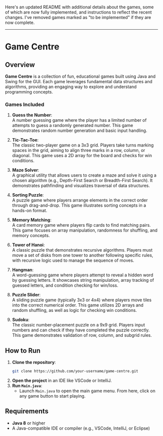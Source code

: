 Here's an updated README with additional details about the games, some of which are now fully implemented, and instructions to reflect the recent changes. I've removed games marked as "to be implemented" if they are now complete.

---

# Game Centre

## Overview
**Game Centre** is a collection of fun, educational games built using Java and Swing for the GUI. Each game leverages fundamental data structures and algorithms, providing an engaging way to explore and understand programming concepts. 

### Games Included

1. **Guess the Number**:  
   A number guessing game where the player has a limited number of attempts to guess a randomly generated number. This game demonstrates random number generation and basic input handling.

2. **Tic-Tac-Toe**:  
   The classic two-player game on a 3x3 grid. Players take turns marking spaces in the grid, aiming to align three marks in a row, column, or diagonal. This game uses a 2D array for the board and checks for win conditions.

3. **Maze Solver**:  
   A graphical utility that allows users to create a maze and solve it using a chosen algorithm (e.g., Depth-First Search or Breadth-First Search). It demonstrates pathfinding and visualizes traversal of data structures.

4. **Sorting Puzzle**:  
   A puzzle game where players arrange elements in the correct order through drag-and-drop. This game illustrates sorting concepts in a hands-on format.

5. **Memory Matching**:  
   A card memory game where players flip cards to find matching pairs. This game focuses on array manipulation, randomness for shuffling, and memory concepts.

6. **Tower of Hanoi**:  
   A classic puzzle that demonstrates recursive algorithms. Players must move a set of disks from one tower to another following specific rules, with recursive logic used to manage the sequence of moves.

7. **Hangman**:  
   A word-guessing game where players attempt to reveal a hidden word by guessing letters. It showcases string manipulation, array tracking of guessed letters, and condition checking for win/loss.

8. **Puzzle Slider**:  
   A sliding puzzle game (typically 3x3 or 4x4) where players move tiles into the correct numerical order. This game utilizes 2D arrays and random shuffling, as well as logic for checking win conditions.

9. **Sudoku**:  
   The classic number-placement puzzle on a 9x9 grid. Players input numbers and can check if they have completed the puzzle correctly. This game demonstrates validation of row, column, and subgrid rules.


## How to Run
1. **Clone the repository**:
   ```bash
   git clone https://github.com/your-username/game-centre.git
   ```
2. **Open the project** in an IDE like VSCode or IntelliJ.
3. **Run `Main.java`**:
   - Launch `Main.java` to open the main game menu. From here, click on any game button to start playing.

## Requirements
- **Java 8** or higher
- A Java-compatible IDE or compiler (e.g., VSCode, IntelliJ, or Eclipse)


